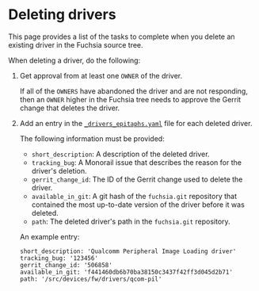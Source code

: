 # Deleting drivers

This page provides a list of the tasks to complete when you delete
an existing driver in the Fuchsia source tree.

When deleting a driver, do the following:

1. Get approval from at least one `OWNER` of the driver.

   If all of the `OWNERS` have abandoned the driver and are not
   responding, then an `OWNER` higher in the Fuchsia tree needs
   to approve the Gerrit change that deletes the driver.

1. Add an entry in the [`_drivers_epitaphs.yaml`][driver-epitaphs]
   file for each deleted driver.

   The following information must be provided:

   - `short_description`: A description of the deleted driver.
   - `tracking_bug`: A Monorail issue that describes the reason for the
     driver's deletion.
   - `gerrit_change_id`: The ID of the Gerrit change used to delete the
     driver.
   - `available_in_git`: A git hash of the `fuchsia.git` repository that
     contained the most up-to-date version of the driver before it was
     deleted.
   - `path`: The deleted driver's path in the `fuchsia.git`
     repository.

   An example entry:

   ```
   short_description: 'Qualcomm Peripheral Image Loading driver'
   tracking_bug: '123456'
   gerrit_change_id: '506858'
   available_in_git: 'f441460db6b70ba38150c3437f42ff3d045d2b71'
   path: '/src/devices/fw/drivers/qcom-pil'
   ```

<!-- Reference links -->

[driver-epitaphs]: https://cs.opensource.google/fuchsia/fuchsia/+/main:docs/reference/hardware/_drivers_epitaphs.yaml
